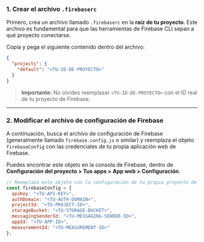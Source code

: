 ### 1. Crear el archivo `.firebaserc`

Primero, crea un archivo llamado `.firebaserc` en la **raíz de tu proyecto**. Este archivo es fundamental para que las herramientas de Firebase CLI sepan a qué proyecto conectarse.

Copia y pega el siguiente contenido dentro del archivo:

```json
{
  "projects": {
    "default": "<TU-ID-DE-PROYECTO>"
  }
}
```

> **Importante:** No olvides reemplazar `<TU-ID-DE-PROYECTO>` con el ID real de tu proyecto de Firebase.

---

### 2. Modificar el archivo de configuración de Firebase

A continuación, busca el archivo de configuración de Firebase (generalmente llamado `firebase.config.js` o similar) y reemplaza el objeto `firebaseConfig` con las credenciales de tu propia aplicación web de Firebase.

Puedes encontrar este objeto en la consola de Firebase, dentro de **Configuración del proyecto > Tus apps > App web > Configuración**.

```javascript
// Reemplaza este objeto con la configuración de tu propio proyecto de Firebase
const firebaseConfig = {
  apiKey: "<TU-API-KEY>",
  authDomain: "<TU-AUTH-DOMAIN>",
  projectId: "<TU-PROJECT-ID>",
  storageBucket: "<TU-STORAGE-BUCKET>",
  messagingSenderId: "<TU-MESSAGING-SENDER-ID>",
  appId: "<TU-APP-ID>",
  measurementId: "<TU-MEASUREMENT-ID>"
};
```

